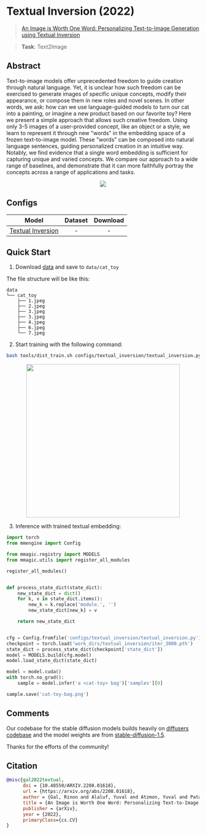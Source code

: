 # Textual Inversion (2022)

> [An Image is Worth One Word: Personalizing Text-to-Image Generation using Textual Inversion](https://arxiv.org/abs/2208.01618)

> **Task**: Text2Image

<!-- [ALGORITHM] -->

## Abstract

<!-- [ABSTRACT] -->

Text-to-image models offer unprecedented freedom to guide creation through natural language. Yet, it is unclear how such freedom can be exercised to generate images of specific unique concepts, modify their appearance, or compose them in new roles and novel scenes. In other words, we ask: how can we use language-guided models to turn our cat into a painting, or imagine a new product based on our favorite toy? Here we present a simple approach that allows such creative freedom. Using only 3-5 images of a user-provided concept, like an object or a style, we learn to represent it through new "words" in the embedding space of a frozen text-to-image model. These "words" can be composed into natural language sentences, guiding personalized creation in an intuitive way. Notably, we find evidence that a single word embedding is sufficient for capturing unique and varied concepts. We compare our approach to a wide range of baselines, and demonstrate that it can more faithfully portray the concepts across a range of applications and tasks.

<!-- [IMAGE] -->

<div align=center>
<img src="https://github.com/open-mmlab/mmagic/assets/28132635/b2dac6f1-5151-4199-bcc2-71b5b1523a16">
</div>

## Configs

|                    Model                    | Dataset | Download |
| :-----------------------------------------: | :-----: | :------: |
| [Textual Inversion](./textual_inversion.py) |    -    |    -     |

## Quick Start

1. Download [data](https://drive.google.com/drive/folders/1fmJMs25nxS_rSNqS5hTcRdLem_YQXbq5) and save to `data/cat_toy`

The file structure will be like this:

```text
data
└── cat_toy
    ├── 1.jpeg
    ├── 2.jpeg
    ├── 3.jpeg
    ├── 3.jpeg
    ├── 4.jpeg
    ├── 6.jpeg
    └── 7.jpeg
```

2. Start training with the following command:

```bash
bash tools/dist_train.sh configs/textual_inversion/textual_inversion.py 1
```

<div align="center">
  <img src="https://github.com/open-mmlab/mmagic/assets/28132635/635a336c-fd6c-4c6f-b2c1-c1621420b9b9" width="400"/>
  <br/>
</div>

3. Inference with trained textual embedding:

```python
import torch
from mmengine import Config

from mmagic.registry import MODELS
from mmagic.utils import register_all_modules

register_all_modules()


def process_state_dict(state_dict):
    new_state_dict = dict()
    for k, v in state_dict.items():
        new_k = k.replace('module.', '')
        new_state_dict[new_k] = v

    return new_state_dict


cfg = Config.fromfile('configs/textual_inversion/textual_inversion.py')
checkpoint = torch.load('work_dirs/textual_inversion/iter_3000.pth')
state_dict = process_state_dict(checkpoint['state_dict'])
model = MODELS.build(cfg.model)
model.load_state_dict(state_dict)

model = model.cuda()
with torch.no_grad():
    sample = model.infer('a <cat-toy> bag')['samples'][0]

sample.save('cat-toy-bag.png')
```

## Comments

Our codebase for the stable diffusion models builds heavily on [diffusers codebase](https://github.com/huggingface/diffusers) and the model weights are from [stable-diffusion-1.5](https://github.com/huggingface/diffusers/blob/main/src/diffusers/pipelines/stable_diffusion/pipeline_stable_diffusion_controlnet.py).

Thanks for the efforts of the community!

## Citation

```bibtex
@misc{gal2022textual,
      doi = {10.48550/ARXIV.2208.01618},
      url = {https://arxiv.org/abs/2208.01618},
      author = {Gal, Rinon and Alaluf, Yuval and Atzmon, Yuval and Patashnik, Or and Bermano, Amit H. and Chechik, Gal and Cohen-Or, Daniel},
      title = {An Image is Worth One Word: Personalizing Text-to-Image Generation using Textual Inversion},
      publisher = {arXiv},
      year = {2022},
      primaryClass={cs.CV}
}

```
